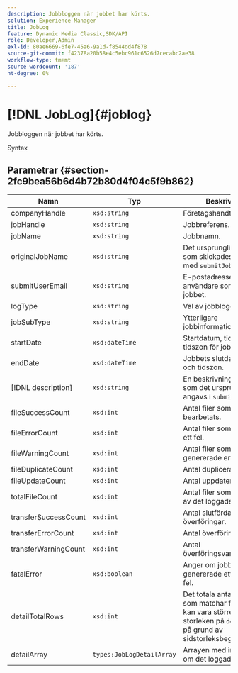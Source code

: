 ```yaml
---
description: Jobbloggen när jobbet har körts.
solution: Experience Manager
title: JobLog
feature: Dynamic Media Classic,SDK/API
role: Developer,Admin
exl-id: 80ae6669-6fe7-45a6-9a1d-f8544dd4f878
source-git-commit: f42378a20b58e4c5ebc961c6526d7cecabc2ae38
workflow-type: tm+mt
source-wordcount: '187'
ht-degree: 0%

---
```


# [!DNL JobLog]{#joblog}

Jobbloggen när jobbet har körts.

Syntax

## Parametrar {#section-2fc9bea56b6d4b72b80d4f04c5f9b862}

| Namn | Typ | Beskrivning |
|---|---|---|
| companyHandle | `xsd:string` | Företagshandtag. |
| jobHandle | `xsd:string` | Jobbreferens. |
| jobName | `xsd:string` | Jobbnamn. |
| originalJobName | `xsd:string` | Det ursprungliga namnet som skickades för jobbet med `submitJob`. |
| submitUserEmail | `xsd:string` | E-postadressen till den användare som skickade jobbet. |
| logType | `xsd:string` | Val av jobbloggtyper. |
| jobSubType | `xsd:string` | Ytterligare jobbinformation. |
| startDate | `xsd:dateTime` | Startdatum, tid och tidszon för jobbet. |
| endDate | `xsd:dateTime` | Jobbets slutdatum, tid och tidszon. |
| [!DNL description] | `xsd:string` | En beskrivning av jobbet som det ursprungligen angavs i `submitJob`. |
| fileSuccessCount | `xsd:int` | Antal filer som bearbetats. |
| fileErrorCount | `xsd:int` | Antal filer som orsakade ett fel. |
| fileWarningCount | `xsd:int` | Antal filer som genererade en varning. |
| fileDuplicateCount | `xsd:int` | Antal duplicerade filer. |
| fileUpdateCount | `xsd:int` | Antal uppdaterade filer. |
| totalFileCount | `xsd:int` | Antal filer som bearbetats av det loggade jobbet. |
| transferSuccessCount | `xsd:int` | Antal slutförda överföringar. |
| transferErrorCount | `xsd:int` | Antal överföringsfel. |
| transferWarningCount | `xsd:int` | Antal överföringsvarningar. |
| fatalError | `xsd:boolean` | Anger om jobbet genererade ett allvarligt fel. |
| detailTotalRows | `xsd:int` | Det totala antalet rader som matchar frågan, som kan vara större än storleken på `detailArray` på grund av sidstorleksbegränsningar. |
| detailArray | `types:JobLogDetailArray` | Arrayen med information om det loggade jobbet. |

